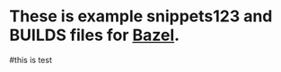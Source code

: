 # These is example snippets123 and BUILDS files for [Bazel](https://github.com/bazelbuild/bazel).
#this is test
